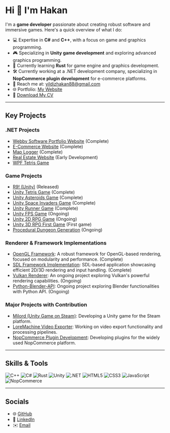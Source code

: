 # Hi 👋 I'm Hakan

I'm a **game developer** passionate about creating robust software and immersive games. Here's a quick overview of what I do:

- 💻 Expertise in **C#** and **C++**, with a focus on game and graphics programming.
- 🎮 Specializing in **Unity game development** and exploring advanced graphics programming.
- 🌱 Currently learning **Rust** for game engine and graphics development.
- 🛠️ Currently working at a .NET development company, specializing in **NopCommerce plugin development** for e-commerce platforms.
- 📧 Reach me at: yildizhakan88@gmail.com
- 🌐 Portfolio: [My Website](https://webbysoftinit.com/)
- 📄 [Download My CV](https://flowcv.com/resume/b96nb87j5g)

---

## Key Projects

### .NET Projects
- [Webby Software Portfolio Website](https://github.com/Hakkology/WebbySoftware) (Complete)
- [E-Commerce Website](https://github.com/Hakkology/E-Commerce-Website) (Complete)
- [Map Logger](https://github.com/Hakkology/MapLogger) (Complete)
- [Real Estate Website](https://github.com/Hakkology/Real-Estate-Site-Concept) (Early Development)
- [WPF Tetris Game](https://github.com/Hakkology/Tetris-Game)

### Game Projects
- [R9! (Unity)](https://hakkology.itch.io/r9) (Released)
- [Unity Tetris Game](https://github.com/Hakkology/Tetris) (Complete)
- [Unity Asteroids Game](https://github.com/Hakkology/Asteroids) (Complete)
- [Unity Space Invaders Game](https://github.com/Hakkology/SpaceInvaders) (Complete)
- [Unity Runner Game](https://github.com/Hakkology/Stack-the-Cubes) (Complete)
- [Unity FPS Game](https://github.com/Hakkology/FPSProject) (Ongoing)
- [Unity 2D RPG Game](https://github.com/Hakkology/Marvin) (Ongoing)
- [Unity 3D RPG First Game](https://github.com/Hakkology/Under-the-Rift-s-Shadow) (First game)
- [Procedural Dungeon Generation](https://github.com/Hakkology/Procedural-Cave-Generation) (Ongoing)

### Renderer & Framework Implementations
- [OpenGL Framework](https://github.com/Hakkology/OpenGL-Framework): A robust framework for OpenGL-based rendering, focused on modularity and performance. (Complete)
- [SDL Framework Implementation](https://github.com/Hakkology/SDL-Framework-Implementation): SDL-based application showcasing efficient 2D/3D rendering and input handling. (Complete)
- [Vulkan Renderer](https://github.com/Hakkology/Vulkan-API): An ongoing project exploring Vulkan's powerful rendering capabilities. (Ongoing)
- [Python-Blender-API](https://github.com/Hakkology/Python-Blender-API): Ongoing project exploring Blender functionalities with Python API. (Ongoing)

### Major Projects with Contribution
- [Milord (Unity Game on Steam)](https://store.steampowered.com/app/2455460/Milord/): Developing a Unity game for the Steam platform.
- [LoreMachine Video Exporter](https://www.loremachine.world): Working on video export functionality and processing pipelines.
- [NopCommerce Plugin Development](https://nopcommerce.com): Developing plugins for the widely used NopCommerce platform.

---

## Skills & Tools
![C++](https://img.shields.io/badge/-C++-00599C?style=flat-square&logo=c%2B%2B&logoColor=white)
![C#](https://img.shields.io/badge/-C%23-239120?style=flat-square&logo=c-sharp&logoColor=white)
![Rust](https://img.shields.io/badge/-Rust-000000?style=flat-square&logo=rust&logoColor=white)
![Unity](https://img.shields.io/badge/-Unity-000000?style=flat-square&logo=unity&logoColor=white)
![.NET](https://img.shields.io/badge/-.NET-512BD4?style=flat-square&logo=.net&logoColor=white)
![HTML5](https://img.shields.io/badge/-HTML5-E34F26?style=flat-square&logo=html5&logoColor=white)
![CSS3](https://img.shields.io/badge/-CSS3-1572B6?style=flat-square&logo=css3&logoColor=white)
![JavaScript](https://img.shields.io/badge/-JavaScript-F7DF1E?style=flat-square&logo=javascript&logoColor=black)
![NopCommerce](https://img.shields.io/badge/-NopCommerce-0073D4?style=flat-square&logo=nopcommerce&logoColor=white)

---

## Socials
- 🌐 [GitHub](https://github.com/Hakkology)
- 🔗 [LinkedIn](https://www.linkedin.com/in/hakan-yildiz-029845132/)
- ✉️ [Email](mailto:yildizhakan88@gmail.com)
